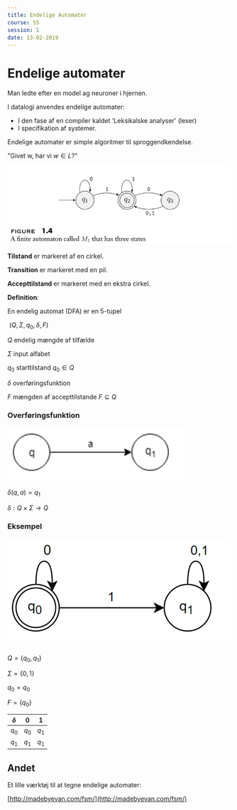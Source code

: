 ```yaml
---
title: Endelige Automater
course: SS
session: 1
date: 13-02-2019
---
```


# Endelige automater

Man ledte efter en model ag neuroner i hjernen.

I datalogi anvendes endelige automater:

- I den fase af en compiler kaldet 'Leksikalske analyser' (lexer)
- I specifikation af systemer.



Endelige automater er simple algoritmer til sproggendkendelse.

"Givet w, har vi $w\in L$?"



![1550010065441](../../4-semester/SS/images/1550010065441.png)

**Tilstand** er markeret af en cirkel.

**Transition** er markeret med en pil.

**Accepttilstand** er markeret med en ekstra cirkel.



**Definition**:

En endelig automat (DFA) er en 5-tupel

​	$(Q,\Sigma,q_0,\delta,F)$

$Q$ 	endelig mængde af tilfælde

$\Sigma$ 	input alfabet

$q_0$ 	starttilstand $q_0\in Q$

$\delta$ 	overføringsfunktion

$F$ 	mængden af accepttilstande $F\subseteq Q$



### Overføringsfunktion

![1550010434871](../../4-semester/SS/images/1550010434871.png)

$\delta(q,a)=q_1$

$\delta:Q\times \Sigma \rightarrow Q$



### Eksempel

![1550010716632](../../4-semester/SS/images/1550010716632.png)

$Q=\{q_0,q_1\}$

$\Sigma =\{0,1\}$

$q_0=q_0$

$F=\{q_0\}$

| $\delta$ | 0     |   1   |
| -------- | ----- | :---: |
| $q_0$    | $q_0$ | $q_1$ |
| $q_1$    | $q_1$ | $q_1$ |



## Andet

Et lille værktøj til at tegne endelige automater:

[http://madebyevan.com/fsm/](http://madebyevan.com/fsm/)



<!-- Indsæt definition for Accept https://youtu.be/VeM2Riy91SM?t=383 -->